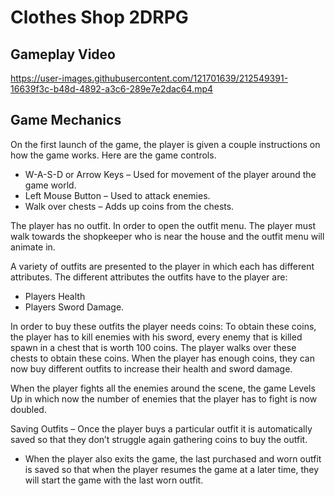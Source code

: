 # Clothes Shop 2DRPG

## Gameplay Video

https://user-images.githubusercontent.com/121701639/212549391-16639f3c-b48d-4892-a3c6-289e7e2dac64.mp4

## Game Mechanics

On the first launch of the game, the player is given a couple instructions on how the game works. Here are the game controls.

- W-A-S-D or Arrow Keys – Used for movement of the player around the game world.
- Left Mouse Button – Used to attack enemies.
- Walk over chests – Adds up coins from the chests.

The player has no outfit. In order to open the outfit menu. The player must walk towards the shopkeeper who is near the house and the outfit menu will animate in.

A variety of outfits are presented to the player in which each has different attributes. The different attributes the outfits have to the player are:
- Players Health
- Players Sword Damage.

In order to buy these outfits the player needs coins:
To obtain these coins, the player has to kill enemies with his sword, every enemy that is killed spawn in a chest that is worth 100 coins.
The player walks over these chests to obtain these coins.
When the player has enough coins, they can now buy different outfits to increase their health and sword damage.

When the player fights all the enemies around the scene, the game Levels Up in which now the number of enemies that the player has to fight is now doubled.

Saving Outfits – Once the player buys a particular outfit it is automatically saved so that they don’t struggle again gathering coins to buy the outfit.
- When the player also exits the game, the last purchased and worn outfit is saved so that when the player resumes the game at a later time, they will start the game with the last worn outfit.
